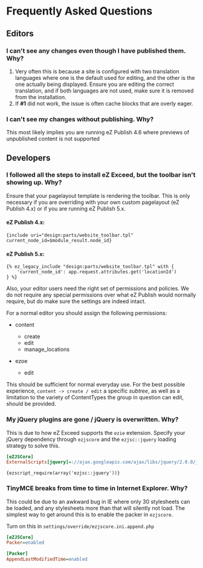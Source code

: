 Frequently Asked Questions
==========================

## <a id="frequently-asked-questions-editors" href="#frequently-asked-questions-editors"></a> Editors

### I can't see any changes even though I have published them. Why?

1. Very often this is because a site is configured with two translation languages where one is the default used for editing, and the other is the one actually being displayed. Ensure you are editing the correct translation, and if both languages are not used, make sure it is removed from the installation.
2. If **#1** did not work, the issue is often cache blocks that are overly eager.

### I can't see my changes without publishing. Why?
This most likely implies you are running eZ Publish 4.6 where previews of unpublished content is not supported


## <a id="frequently-asked-questions-developers" href="#frequently-asked-questions-developers"></a> Developers

### I followed all the steps to install eZ Exceed, but the toolbar isn't showing up. Why?
Ensure that your pagelayout template is rendering the toolbar. This is only necessary if you are overriding with your own custom pagelayout (eZ Publish 4.x) or if you are running eZ Publish 5.x.

#### eZ Publish 4.x:
```smarty
{include uri="design:parts/website_toolbar.tpl" current_node_id=$module_result.node_id}
```

#### eZ Publish 5.x:

```twig
{% ez_legacy_include "design:parts/website_toolbar.tpl" with {
    'current_node_id': app.request.attributes.get('locationId')
} %}
```
  
Also, your editor users need the right set of permissions and policies. We do not require any special permissions over what eZ Publish would normally require, but do make sure the settings are indeed intact.

For a normal editor you should assign the following permissions:

- content
    - create
    - edit
    - manage_locations

- ezoe
    - edit

This should be sufficient for normal everyday use. For the best possible experience, `content -> create / edit` a specific *subtree*, as well as a limitation to the variety of ContentTypes the group in question can edit, should be provided.

### My jQuery plugins are gone / jQuery is overwritten. Why?

This is due to how eZ Exceed supports the `ezie` extension. Specify your jQuery dependency through `ezjscore` and the
`ezjsc::jquery` loading strategy to solve this.

```ini
[eZJSCore]
ExternalScripts[jquery]=://ajax.googleapis.com/ajax/libs/jquery/2.0.0/jquery.min.js
```

```jade
{ezscript_require(array('ezjsc::jquery'))}
```

### TinyMCE breaks from time to time in Internet Explorer. Why?

This could be due to an awkward bug in IE where only 30 stylesheets can be loaded, and any stylesheets more than that will silently not load. The simplest way to get around this is to enable the packer in `ezjscore`.

Turn on this in `settings/override/ezjscore.ini.append.php`

```ini
[eZJSCore]
Packer=enabled

[Packer]
AppendLastModifiedTime=enabled
```